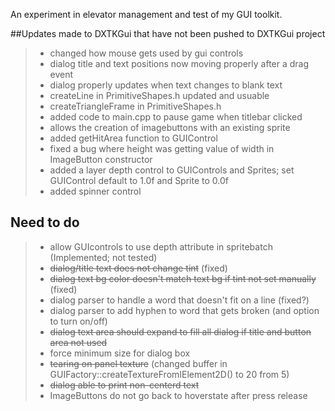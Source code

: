 An experiment in elevator management and test of my GUI toolkit.


##Updates made to DXTKGui that have not been pushed to DXTKGui project
>- changed how mouse gets used by gui controls
>- dialog title and text positions now moving properly after a drag event
>- dialog properly updates when text changes to blank text
>- createLine in PrimitiveShapes.h updated and usuable
>- createTriangleFrame in PrimitiveShapes.h
>- added code to main.cpp to pause game when titlebar clicked
>- allows the creation of imagebuttons with an existing sprite
>- added getHitArea function to GUIControl
>- fixed a bug where height was getting value of width in ImageButton constructor
>- added a layer depth control to GUIControls and Sprites; set GUIControl default to 1.0f and Sprite to 0.0f
>- added spinner control


## Need to do
>- allow GUIcontrols to use depth attribute in spritebatch (Implemented; not tested)
>- ~~dialog/title text does not change tint~~ (fixed)
>- ~~dialog text bg color doesn't match text bg if tint not set manually~~ (fixed)
>- dialog parser to handle a word that doesn't fit on a line (fixed?)
>- dialog parser to add hyphen to word that gets broken (and option to turn on/off)
>- ~~dialog text area should expand to fill all dialog if title and button area not used~~
>- force minimum size for dialog box
>- ~~tearing on panel texture~~ (changed buffer in GUIFactory::createTextureFromIElement2D() to 20 from 5)
>- ~~dialog able to print non-centerd text~~
>- ImageButtons do not go back to hoverstate after press release